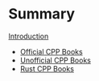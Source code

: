 # Summary

[Introduction](./title-page.md)

- [Official CPP Books](./official.md)
- [Unofficial CPP Books](./unofficial.md)
- [Rust CPP Books](./applications.md)

